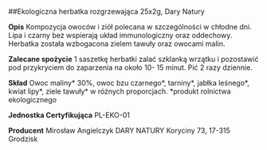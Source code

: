 ##Ekologiczna herbatka rozgrzewająca 25x2g, Dary Natury

**Opis** Kompozycja owoców i ziół polecana w szczególności w chłodne dni. Lipa i czarny bez wspierają układ immunologiczny oraz oddechowy. Herbatka została wzbogacona zielem tawuły oraz owocami malin.

**Zalecane spożycie** 1 saszetkę herbatki zalać szklanką wrzątku i pozostawić pod przykryciem do zaparzenia na około 10- 15 minut. Pić 2 razy dziennie.

**Skład** Owoc maliny* 30%, owoc bzu czarnego*, tarniny*, jabłka leśnego*, kwiat lipy*, ziele tawuły* w różnych proporcjach.
*produkt rolnictwa ekologicznego

**Jednostka Certyfikująca** PL-EKO-01

**Producent** Mirosław Angielczyk DARY NATURY
Koryciny 73, 17-315 Grodzisk